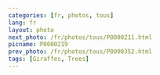 ```yaml
---
categories: [fr, photos, tous]
lang: fr
layout: photo
next_photo: /fr/photos/tous/P0000211.html
picname: P0000219
prev_photo: /fr/photos/tous/P0000352.html
tags: [Giraffes, Trees]
---
```

